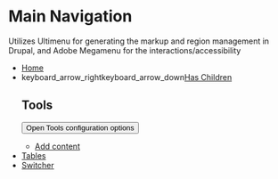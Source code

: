 # Main Navigation
Utilizes Ultimenu for generating the markup and region management in Drupal, and Adobe Megamenu for the interactions/accessibility

<nav className="main-navigation wwu-menu-closed" aria-label="Main"><ul id="ultimenu-main" data-ultimenu="main" className="ultimenu ultimenu--hover ultimenu-- ultimenu--htb ultimenu--horizontal js-ultimenu"><li className="ultimenu__item uitem is-active-trail ultimenu__item--active-page"><a href="/home" data-drupal-link-system-path="node/1" className="ultimenu__link is-active" id="accessible-megamenu-1674755651211-1" aria-current="page">Home</a></li><li className="ultimenu__item uitem has-ultimenu"><span className="material-icons expand-icon mobile" aria-hidden="true">keyboard_arrow_right</span><span className="material-icons expand-icon desktop" aria-hidden="true">keyboard_arrow_down</span><a href="" data-drupal-link-system-path="" className="ultimenu__link" id="accessible-megamenu-1674755651211-2" role="button" aria-controls="accessible-megamenu-1674755651211-3" aria-expanded="false" tabindex="0">Has Children<span className="caret" aria-hidden="true"></span></a><section className="ultimenu__flyout" id="accessible-megamenu-1674755651211-3" aria-labelledby="accessible-megamenu-1674755651211-2"><div className="ultimenu__region region region--ultimenu_main_has_children"><div id="block-tools" className="contextual-region block--menu menu--tools"><h2>Tools</h2><div data-contextual-id="block:block=tools:langcode=en|menu:menu=tools:langcode=en" data-contextual-token="61WWSBHDo8QCRWoCamIVFwKxlaEFVQklLUnliovH2bM" data-once="contextual-render" className="contextual"><button className="trigger visually-hidden focusable" type="button" aria-pressed="false">Open Tools configuration options</button>

   <ul className="contextual-links" hidden=""><li className="block-configure"><a href="/admin/structure/block/manage/tools?destination=/node/1">Configure block</a></li><li className="block-remove"><a href="/admin/structure/block/manage/tools/delete?destination=/node/1">Remove block</a></li><li className="entitymenuedit-form"><a href="/admin/structure/menu/manage/tools?destination=/node/1">Edit menu</a></li></ul>
   
   
</div><ul className="menu"><li className="menu-item"><a href="/node/add">Add content</a></li></ul></div></div></section></li><li className="ultimenu__item uitem"><a href="/tables" data-drupal-link-system-path="node/8" className="ultimenu__link" id="accessible-megamenu-1674755651211-4">Tables</a></li><li className="ultimenu__item uitem"><a href="/switcher" data-drupal-link-system-path="node/11" className="ultimenu__link" id="accessible-megamenu-1674755651211-5">Switcher</a></li></ul></nav>